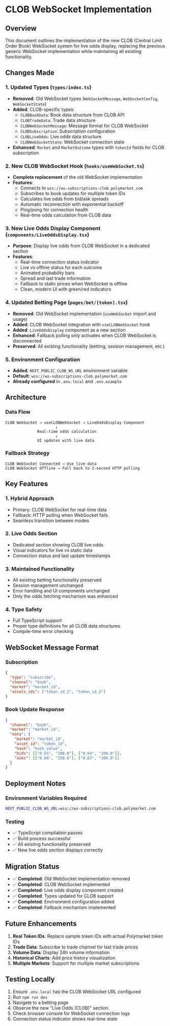 # CLOB WebSocket Implementation

## Overview

This document outlines the implementation of the new CLOB (Central Limit Order Book) WebSocket system for live odds display, replacing the previous generic WebSocket implementation while maintaining all existing functionality.

## Changes Made

### 1. Updated Types (`types/index.ts`)
- **Removed**: Old WebSocket types (`WebSocketMessage`, `WebSocketConfig`, `WebSocketState`)
- **Added**: CLOB-specific types:
  - `CLOBBookData`: Book data structure from CLOB API
  - `CLOBTradeData`: Trade data structure
  - `CLOBWebSocketMessage`: Message format for CLOB WebSocket
  - `CLOBSubscription`: Subscription configuration
  - `CLOBLiveOdds`: Live odds data structure
  - `CLOBWebSocketState`: WebSocket connection state
- **Enhanced**: `Market` and `MarketOutcome` types with `tokenId` fields for CLOB subscription

### 2. New CLOB WebSocket Hook (`hooks/useWebSocket.ts`)
- **Complete replacement** of the old WebSocket implementation
- **Features**:
  - Connects to `wss://ws-subscriptions-clob.polymarket.com`
  - Subscribes to book updates for multiple token IDs
  - Calculates live odds from bid/ask spreads
  - Automatic reconnection with exponential backoff
  - Ping/pong for connection health
  - Real-time odds calculation from CLOB data

### 3. New Live Odds Display Component (`components/LiveOddsDisplay.tsx`)
- **Purpose**: Display live odds from CLOB WebSocket in a dedicated section
- **Features**:
  - Real-time connection status indicator
  - Live vs offline status for each outcome
  - Animated probability bars
  - Spread and last trade information
  - Fallback to static prices when WebSocket is offline
  - Clean, modern UI with green/red indicators

### 4. Updated Betting Page (`pages/bet/[token].tsx`)
- **Removed**: Old WebSocket implementation (`useWebSocket` import and usage)
- **Added**: CLOB WebSocket integration with `useCLOBWebSocket` hook
- **Added**: `LiveOddsDisplay` component as a new section
- **Enhanced**: Fallback polling only activates when CLOB WebSocket is disconnected
- **Preserved**: All existing functionality (betting, session management, etc.)

### 5. Environment Configuration
- **Added**: `NEXT_PUBLIC_CLOB_WS_URL` environment variable
- **Default**: `wss://ws-subscriptions-clob.polymarket.com`
- **Already configured** in `.env.local` and `.env.example`

## Architecture

### Data Flow
```
CLOB WebSocket → useCLOBWebSocket → LiveOddsDisplay Component
                      ↓
              Real-time odds calculation
                      ↓
              UI updates with live data
```

### Fallback Strategy
```
CLOB WebSocket Connected → Use live data
CLOB WebSocket Offline → Fall back to 2-second HTTP polling
```

## Key Features

### 1. **Hybrid Approach**
- Primary: CLOB WebSocket for real-time data
- Fallback: HTTP polling when WebSocket fails
- Seamless transition between modes

### 2. **Live Odds Section**
- Dedicated section showing CLOB live odds
- Visual indicators for live vs static data
- Connection status and last update timestamps

### 3. **Maintained Functionality**
- All existing betting functionality preserved
- Session management unchanged
- Error handling and UI components unchanged
- Only the odds fetching mechanism was enhanced

### 4. **Type Safety**
- Full TypeScript support
- Proper type definitions for all CLOB data structures
- Compile-time error checking

## WebSocket Message Format

### Subscription
```json
{
  "type": "subscribe",
  "channel": "book",
  "market": "market_id",
  "assets_ids": ["token_id_1", "token_id_2"]
}
```

### Book Update Response
```json
{
  "channel": "book",
  "market": "market_id",
  "data": {
    "market": "market_id",
    "asset_id": "token_id",
    "hash": "hash_value",
    "bids": [["0.65", "100.0"], ["0.64", "200.0"]],
    "asks": [["0.66", "150.0"], ["0.67", "100.0"]]
  }
}
```

## Deployment Notes

### Environment Variables Required
```bash
NEXT_PUBLIC_CLOB_WS_URL=wss://ws-subscriptions-clob.polymarket.com
```

### Testing
- ✅ TypeScript compilation passes
- ✅ Build process successful
- ✅ All existing functionality preserved
- ✅ New live odds section displays correctly

## Migration Status

- ✅ **Completed**: Old WebSocket implementation removed
- ✅ **Completed**: CLOB WebSocket implemented
- ✅ **Completed**: Live odds display component created
- ✅ **Completed**: Types updated for CLOB support
- ✅ **Completed**: Environment configuration added
- ✅ **Completed**: Fallback mechanism implemented

## Future Enhancements

1. **Real Token IDs**: Replace sample token IDs with actual Polymarket token IDs
2. **Trade Data**: Subscribe to trade channel for last trade prices
3. **Volume Data**: Display 24h volume information
4. **Historical Charts**: Add price history visualization
5. **Multiple Markets**: Support for multiple market subscriptions

## Testing Locally

1. Ensure `.env.local` has the CLOB WebSocket URL configured
2. Run `npm run dev`
3. Navigate to a betting page
4. Observe the new "Live Odds (CLOB)" section
5. Check browser console for WebSocket connection logs
6. Connection status indicator shows real-time state 
